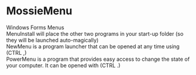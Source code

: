 # MossieMenu
Windows Forms Menus <br />
MenuInstall will place the other two programs in your start-up folder (so they will be launched auto-magically) <br />
NewMenu is a program launcher that can be opened at any time using (CTRL ,) <br />
PowerMenu is a program that provides easy access to change the state of your computer. It can be opened with (CTRL .)
